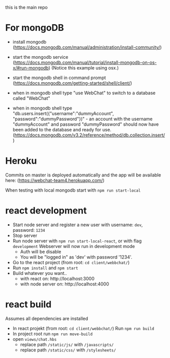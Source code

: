 
this is the main repo

# For mongoDB

* install mongodb (https://docs.mongodb.com/manual/administration/install-community/)

* start the mongodb service (https://docs.mongodb.com/manual/tutorial/install-mongodb-on-os-x/#run-mongodb) (Notice this example using osx.)

* start the mongodb shell in command prompt (https://docs.mongodb.com/getting-started/shell/client/)

* when in mongodb shell type "use WebChat" to switch to a database called "WebChat"

* when in mongodb shell type "db.users.insert({"username":"dummyAccount", "password":"dummyPassword"})" - an account with the username "dummyAccount" and password "dummyPassword" should now have been added to the database and ready for use. (https://docs.mongodb.com/v3.2/reference/method/db.collection.insert/)


# Heroku
Commits on master is deployed automatically and the app will be available here:
(https://webchat-team4.herokuapp.com/)

When testing with local mongodb start with `npm run start-local`

# react development
  - Start node server and register a new user with username: `dev`, password: `1234` 
  - Stop server
  - Run node server with  `npm run start-local-react`, or with flag `development` Webserver will now run in development mode
    - Auth will be disable
    - You will be "logged in" as 'dev' with password '1234'.
  - Go to the react project (from root: `cd client/webbchat/`)
  - Run `npm install` and `npm start`
  - Build whatever you want.. 
    - with react on: http://localhost:3000
    - with node server on: http://localhost:4000 


# react build
Assumes all dependencies are installed
  - In react projekt (from root: `cd client/webbchat/`) Run `npm run build`
  - In project root run `npm run move-build`
  - open `views/chat.hbs` 
    - replace path `/static/js/` with `/javascripts/`
    - replace path `/static/css/` with `/stylesheets/`
